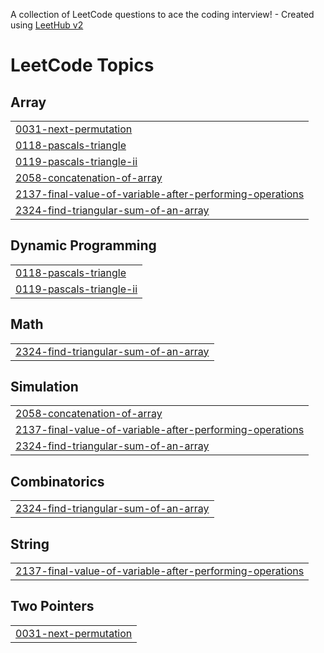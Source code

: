 A collection of LeetCode questions to ace the coding interview! - Created using [LeetHub v2](https://github.com/arunbhardwaj/LeetHub-2.0)
<!---LeetCode Topics Start-->
# LeetCode Topics
## Array
|  |
| ------- |
| [0031-next-permutation](https://github.com/vaibhav-katiyar04/Leetcode_Questions/tree/master/0031-next-permutation) |
| [0118-pascals-triangle](https://github.com/vaibhav-katiyar04/Leetcode_Questions/tree/master/0118-pascals-triangle) |
| [0119-pascals-triangle-ii](https://github.com/vaibhav-katiyar04/Leetcode_Questions/tree/master/0119-pascals-triangle-ii) |
| [2058-concatenation-of-array](https://github.com/vaibhav-katiyar04/Leetcode_Questions/tree/master/2058-concatenation-of-array) |
| [2137-final-value-of-variable-after-performing-operations](https://github.com/vaibhav-katiyar04/Leetcode_Questions/tree/master/2137-final-value-of-variable-after-performing-operations) |
| [2324-find-triangular-sum-of-an-array](https://github.com/vaibhav-katiyar04/Leetcode_Questions/tree/master/2324-find-triangular-sum-of-an-array) |
## Dynamic Programming
|  |
| ------- |
| [0118-pascals-triangle](https://github.com/vaibhav-katiyar04/Leetcode_Questions/tree/master/0118-pascals-triangle) |
| [0119-pascals-triangle-ii](https://github.com/vaibhav-katiyar04/Leetcode_Questions/tree/master/0119-pascals-triangle-ii) |
## Math
|  |
| ------- |
| [2324-find-triangular-sum-of-an-array](https://github.com/vaibhav-katiyar04/Leetcode_Questions/tree/master/2324-find-triangular-sum-of-an-array) |
## Simulation
|  |
| ------- |
| [2058-concatenation-of-array](https://github.com/vaibhav-katiyar04/Leetcode_Questions/tree/master/2058-concatenation-of-array) |
| [2137-final-value-of-variable-after-performing-operations](https://github.com/vaibhav-katiyar04/Leetcode_Questions/tree/master/2137-final-value-of-variable-after-performing-operations) |
| [2324-find-triangular-sum-of-an-array](https://github.com/vaibhav-katiyar04/Leetcode_Questions/tree/master/2324-find-triangular-sum-of-an-array) |
## Combinatorics
|  |
| ------- |
| [2324-find-triangular-sum-of-an-array](https://github.com/vaibhav-katiyar04/Leetcode_Questions/tree/master/2324-find-triangular-sum-of-an-array) |
## String
|  |
| ------- |
| [2137-final-value-of-variable-after-performing-operations](https://github.com/vaibhav-katiyar04/Leetcode_Questions/tree/master/2137-final-value-of-variable-after-performing-operations) |
## Two Pointers
|  |
| ------- |
| [0031-next-permutation](https://github.com/vaibhav-katiyar04/Leetcode_Questions/tree/master/0031-next-permutation) |
<!---LeetCode Topics End-->